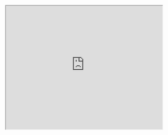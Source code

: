 <iframe src="https://chat-engine-examples.surge.sh/angular/flowtron/index.html" width="100%" height="400px"></iframe>

<script src="http://gist-it.appspot.com/github/pubnub/chat-engine-examples/blob/master/angular/flowtron/app.js?footer=0"></script>
<script src="http://gist-it.appspot.com/github/pubnub/chat-engine-examples/blob/master/angular/flowtron/plugin.js?footer=0"></script>
<script src="http://gist-it.appspot.com/github/pubnub/chat-engine-examples/blob/master/angular/flowtron/index.html?footer=0"></script>
